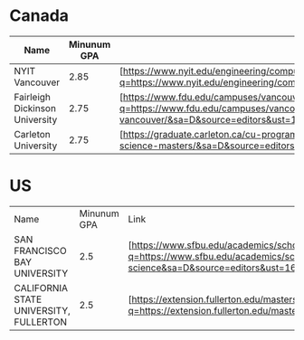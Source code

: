 # Canada

| Name                           | Minunum GPA | Link                                                         | PNP   |
| ------------------------------ | ----------- | ------------------------------------------------------------ | ----- |
| NYIT Vancouver                 | 2.85        | [https://www.nyit.edu/engineering/computer_science_ms_admissions](https://www.google.com/url?q=https://www.nyit.edu/engineering/computer_science_ms_admissions&sa=D&source=editors&ust=1661572431086321&usg=AOvVaw0Q6ItZRXGNMCadsV83khL5) | BCPNP |
| Fairleigh Dickinson University | 2.75        | [https://www.fdu.edu/campuses/vancouver-campus/admissions/graduate-admissions/msacs-admission-vancouver/](https://www.google.com/url?q=https://www.fdu.edu/campuses/vancouver-campus/admissions/graduate-admissions/msacs-admission-vancouver/&sa=D&source=editors&ust=1661572431086605&usg=AOvVaw3bN1XfKDJhukYnK0lTQxax) | BCPNP |
| Carleton University            | 2.75        | [https://graduate.carleton.ca/cu-programs/computer-science-masters/](https://www.google.com/url?q=https://graduate.carleton.ca/cu-programs/computer-science-masters/&sa=D&source=editors&ust=1661572431086780&usg=AOvVaw0OFD_isHoJFd5NLahdypQj) | ?     |

# US

|                                        |             |                                                              |          |
| -------------------------------------- | ----------- | ------------------------------------------------------------ | -------- |
| Name                                   | Minunum GPA | Link                                                         | Priority |
| SAN FRANCISCO BAY UNIVERSITY           | 2.5         | [https://www.sfbu.edu/academics/school-of-engineering/master-of-science-in-computer-science](https://www.google.com/url?q=https://www.sfbu.edu/academics/school-of-engineering/master-of-science-in-computer-science&sa=D&source=editors&ust=1661572431088550&usg=AOvVaw09iXfEvwfv42xxSJEZ4p8r) | Location |
| CALIFORNIA STATE UNIVERSITY, FULLERTON | 2.5         | [https://extension.fullerton.edu/masters/amse/requirements.aspx](https://www.google.com/url?q=https://extension.fullerton.edu/masters/amse/requirements.aspx&sa=D&source=editors&ust=1661572431088779&usg=AOvVaw3MRkhJmXLLmKre54jotghI) | Location |